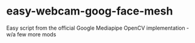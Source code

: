 # easy-webcam-goog-face-mesh
Easy script from the official Google Mediapipe OpenCV implementation - w/a few more mods 
